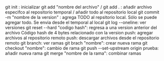 git init : inicializar
git add "nombre del archivo" / git add . : añadir archivo especifco al repositorio temporal / añadir todo al repositorio local
git commit -m "nombre de la version" : agrega TODO al repsitorio local. Sólo se puede agregar todo. Se envia desde el temporal al local
git log --oneline: ver versiones
git reset --hard "codigo hash": regresa a una version anterior del archivo Código hash de 4 bytes relacionado con la version
push: agregar archivos al repositorio remoto
push: descargar archivos desde el repositorio remoto
git branch: ver ramas
git brach "nombre": crear nueva rama
git checkout "nombre": cambio de rama
git push --set-upstream origin prueba: añadir nueva rama 
git merge "nombre de la rama": combinar ramas